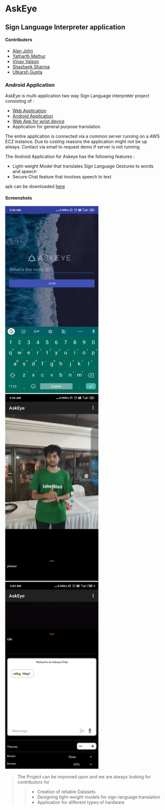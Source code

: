 # AskEye 
## Sign Language Interpreter application

#### Contributers
- [Alan John](https://github.com/TheForeverLost)
- [Yatharth Mathur](https://github.com/yatharthmathur)
- [Vinay Valson](https://github.com/Vin-dictive)
- [Shashank Sharma](https://github.com/shashank8943)
- [Utkarsh Gupta](https://github.com/UtkG07)
### Android Application
AskEye is multi-application two way Sign Language interpreter project consisting of :
 - [Web Application](https://github.com/TheForeverLost/SignLanguageWebApp)
 - [Android Application](https://github.com/TheForeverLost/AskEye)
 - [Web App for wrist device](https://github.com/Vin-dictive/Pi_Web_App_Sign_Language)
 - Application for general purpose translation

The entire application is connected via a common server running on a AWS EC2 instance. Due to costing reasons the application might not be up always. Contact via email to request demo if server is not running

The Android Application for Askeye has the following features :
- Light-weight Model that translates Sign Language Gestures to words and speech 
 - Secure Chat feature that involves speech to text  

apk can be downloaded [here]() 
#### Screenshots
<img src="https://github.com/TheForeverLost/AskEye/blob/master/images/ss3.jpeg" width="300" height="600">
<img src="https://github.com/TheForeverLost/AskEye/blob/master/images/ss2.jpeg" width="300" height="600">
<img src="https://github.com/TheForeverLost/AskEye/blob/master/images/ss1.jpeg" width="300" height="600">

> The Project can be improved upon and we are always looking for contributors for
>> - Creation of reliable Datasets
>> - Designing light-weight models for sign-language translation
>> - Application for different types of hardware
 
 
